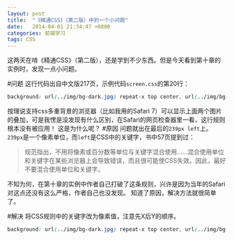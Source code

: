 ```yaml
---
layout: post
title:  "《精通CSS》（第二版）中的一个小问题"
date:   2014-04-01 21:34:47 +0800
categories: 前端学习
tags: CSS
---
```

这两天在啃《精通CSS》（第二版），还是学到不少东西。但是今天看到第十章的实例时，发现一点小问题。

<!-- more -->

#问题
这行代码出自中文版217页，示例代码`screen.css`的第20行：

```css
background: url(../img/bg-dark.jpg) repeat-x top center, url(../img/bg-light.jpg) repeat-x 239px left;
```

按理说支持css多重背景的浏览器（比如我用的Safari 7）可以显示上面两个图片的叠加，可是我愣是没发现有什么区别，在Safari的网页检查器里一看，这行规则根本没有被应用！
这是为什么呢？
#原因
问题就出在最后的`239px left`上。
`239px`是一个像素单位，而`left`是CSS中的关键字，书中57页提到过：

>规范指出，不用将像素或百分数等单位与关键字混合使用……混合使用单位和关键字在某些浏览器上会导致错误，而且很可能使CSS失效。因此，最好不要混合使用单位和关键字。

不知为何，在第十章的实例中作者自己打破了这条规则，兴许是因为当年的Safari对这点还没有这么严格，作者自己也没发现。
知道了原因，解决方法就很简单了。

#解决
将CSS规则中的关键字改为像素值，注意先X后Y的顺序。

```css
background: url(../img/bg-dark.jpg) repeat-x top center, url(../img/bg-light.jpg) repeat-x 0px 239px;
```